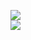 [![](https://img.shields.io/badge/Made%20With-Github%20Spray-lightgrey.svg?style=for-the-badge&logo=github)](https://github.com/Annihil/github-spray#4215)  
[![](https://i.imgur.com/2DrTn0Z.gif)](https://github.com/Annihil/github-spray)